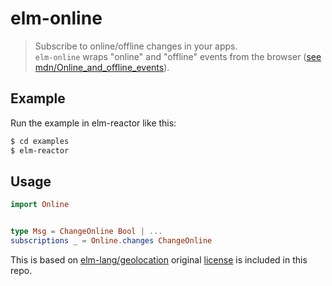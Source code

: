 elm-online
==========

> Subscribe to online/offline changes in your apps.  
> `elm-online` wraps "online" and "offline" events from the browser ([see mdn/Online_and_offline_events](https://developer.mozilla.org/en/docs/Online_and_offline_events)).

## Example

Run the example in elm-reactor like this:

```bash
$ cd examples
$ elm-reactor
```

## Usage

```elm
import Online


type Msg = ChangeOnline Bool | ...
subscriptions _ = Online.changes ChangeOnline
```

This is based on [elm-lang/geolocation](https://github.com/elm-lang/geolocation) original [license](./LICENSE_GEOLOCATION) is included in this repo.
